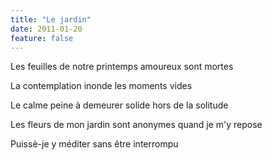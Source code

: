```yaml
---
title: "Le jardin"
date: 2011-01-20
feature: false
---
```


Les feuilles de notre printemps amoureux
sont mortes

La contemplation inonde les moments vides

Le calme peine à demeurer solide
hors de la solitude

Les fleurs de mon jardin sont anonymes
quand je m'y repose

Puissè-je y méditer sans être interrompu
